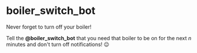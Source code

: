 # boiler_switch_bot
Never forget to turn off your boiler!

Tell the **@boiler_switch_bot** that you need that boiler to be on for the next *n* minutes and don't turn off notifications! 😉
